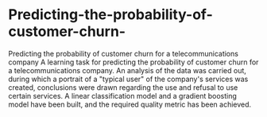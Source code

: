 # Predicting-the-probability-of-customer-churn-
Predicting the probability of customer churn for a telecommunications company
A learning task for predicting the probability of customer churn for a telecommunications company. An analysis of the data was carried out, during which a portrait of a "typical user" of the company's services was created, conclusions were drawn regarding the use and refusal to use certain services. A linear classification model and a gradient boosting model have been built, and the required quality metric has been achieved.
